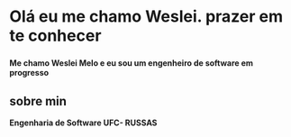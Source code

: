 <h1 align="left"><b> Olá eu me chamo Weslei. prazer em te conhecer<b></b> </h1>

###

<p align="left">Me chamo Weslei Melo e eu sou um engenheiro de software em progresso</p>

###

<h2 align="left"> sobre min </h2>

<p align="left">Engenharia de Software UFC- RUSSAS</p>
